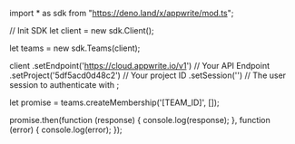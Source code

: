import * as sdk from "https://deno.land/x/appwrite/mod.ts";

// Init SDK
let client = new sdk.Client();

let teams = new sdk.Teams(client);

client
    .setEndpoint('https://cloud.appwrite.io/v1') // Your API Endpoint
    .setProject('5df5acd0d48c2') // Your project ID
    .setSession('') // The user session to authenticate with
;


let promise = teams.createMembership('[TEAM_ID]', []);

promise.then(function (response) {
    console.log(response);
}, function (error) {
    console.log(error);
});